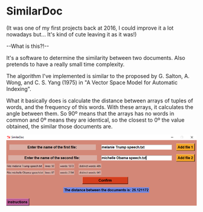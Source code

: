 # SimilarDoc

(It was one of my first projects back at 2016, I could improve it a lot nowadays but... It's kind of cute leaving it as it was!)

--What is this?!--

It's a software to determine the similarity between two documents. Also pretends to have a really small time complexity.  

The algorithm I've implemented is similar to the proposed by G. Salton, A. Wong, and C. S. Yang (1975) in "A Vector Space Model for Automatic Indexing".

What it basically does is calculate the distance between arrays of tuples of words, and the frequency of this words. With these arrays, it calculates the angle between them. So 90º means that the arrays has no words in common and 0º means they are identical, so the closest to 0º the value obtained, the similar those documents are.

![alt text](https://github.com/PauSabatesC/SimilarDoc/blob/master/SimilarDoc%20(.exe%20with%20tkinter%20and%20dependencies)/programImage.PNG)
